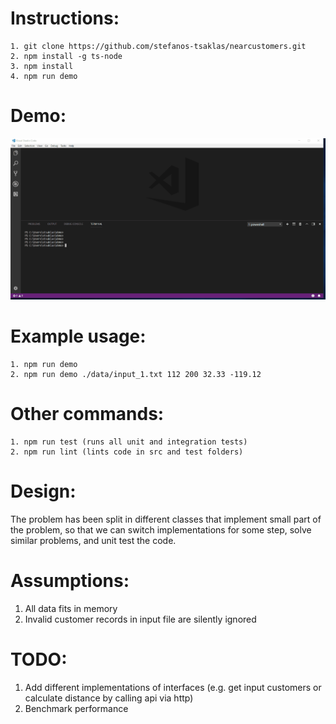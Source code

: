 # Instructions:
    1. git clone https://github.com/stefanos-tsaklas/nearcustomers.git
    2. npm install -g ts-node
    3. npm install
    4. npm run demo


# Demo:
![Alt Text](https://github.com/stefanos-tsaklas/nearcustomers/blob/master/demo.gif)

# Example usage:
    1. npm run demo
    2. npm run demo ./data/input_1.txt 112 200 32.33 -119.12

# Other commands:
    1. npm run test (runs all unit and integration tests)
    2. npm run lint (lints code in src and test folders)

# Design:
The problem has been split in different classes that implement small part of the problem,
so that we can switch implementations for some step, solve similar problems, and unit test the code.

# Assumptions:
1. All data fits in memory
2. Invalid customer records in input file are silently ignored

# TODO:

1. Add different implementations of interfaces (e.g. get input customers or calculate distance by calling api via http)
2. Benchmark performance
